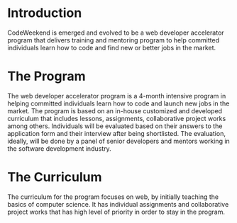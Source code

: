 # Introduction
CodeWeekend is emerged and evolved to be a web developer accelerator program that delivers training and mentoring program to help committed individuals learn how to code and find new or better jobs in the market.

# The Program
The web developer accelerator program is a 4-month intensive program in helping committed individuals learn how to code and launch new jobs in the market. The program is based on an in-house customized and developed curriculum that includes lessons, assignments, collaborative project works among others.
Individuals will be evaluated based on their answers to the application form and their interview after being shortlisted. The evaluation, ideally, will be done by a panel of senior developers and mentors working in the software development industry.

# The Curriculum
The curriculum for the program focuses on web, by initially teaching the basics of computer science. It has individual assignments and collaborative project works that has high level of priority in order to stay in the program.

